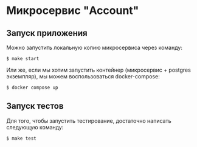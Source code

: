 # Микросервис "Account"

## Запуск приложения
Можно запустить локальную копию микросервиса через команду:
```
$ make start
```
Или же, если мы хотим запустить контейнер (микросервис + postgres экземпляр), мы можем воспользоваться docker-compose:
```
$ docker compose up
```

## Запуск тестов
Для того, чтобы запустить тестирование, достаточно написать следующую команду:
```
$ make test
```
